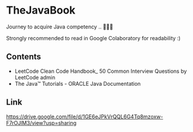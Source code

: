 # TheJavaBook
 
 Journey to acquire Java competency .. 👨🏻‍💻

 Strongly recommended to read in Google Colaboratory for readability :) 
 

## Contents
- LeetCode Clean Code Handbook_ 50 Common Interview Questions by LeetCode admin 
- The Java™ Tutorials - ORACLE Java Documentation

## Link 
https://drive.google.com/file/d/1GE6eJPkVrQQL6G4Tq8mzoxw-F7rOJlM3/view?usp=sharing
